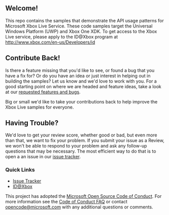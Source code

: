 ## Welcome!

This repo contains the samples that demonstrate the API usage patterns for Microsoft Xbox Live Service.
These code samples target the Universal Windows Platform (UWP) and Xbox One XDK.
To get access to the Xbox Live service, please apply to the ID@Xbox program at http://www.xbox.com/en-us/Developers/id

## Contribute Back!

Is there a feature missing that you'd like to see, or found a bug that you have a fix for? Or do you have an idea or just interest in helping out in building the samples? Let us know and we'd love to work with you. For a good starting point on where we are headed and feature ideas, take a look at our [requested features and bugs](https://github.com/Microsoft/xbox-live-samples/issues).  

Big or small we'd like to take your contributions back to help improve the Xbox Live samples for everyone. 

## Having Trouble?

We'd love to get your review score, whether good or bad, but even more than that, we want to fix your problem. If you submit your issue as a Review, we won't be able to respond to your problem and ask any follow-up questions that may be necessary. The most efficient way to do that is to open a an issue in our [issue tracker](https://github.com/Microsoft/xbox-live-samples/issues).  

### Quick Links

*   [Issue Tracker](https://github.com/Microsoft/xbox-live-samples/issues)
*   [ID@Xbox](http://www.xbox.com/en-us/Developers/id
)

This project has adopted the [Microsoft Open Source Code of Conduct](https://opensource.microsoft.com/codeofconduct/). For more information see the [Code of Conduct FAQ](https://opensource.microsoft.com/codeofconduct/faq/) or contact [opencode@microsoft.com](mailto:opencode@microsoft.com) with any additional questions or comments.


